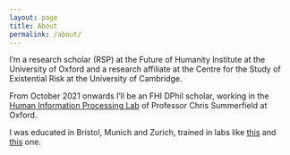 ```yaml
---
layout: page
title: About
permalink: /about/
---
```


I’m a research scholar (RSP) at the Future of Humanity Institute at the University of Oxford and a research affiliate at the Centre for the Study of Existential Risk at the University of Cambridge.

From October 2021 onwards I’ll be an FHI DPhil scholar, working in the [Human Information Processing Lab](https://humaninformationprocessing.com/) of Professor Chris Summerfield at Oxford.

I was educated in Bristol, Munich and Zurich, trained in labs like [this](https://www.ini.uzh.ch/en/research/groups/zfinch.html) and [this](https://cogneuro.bio.lmu.de/) one. 
